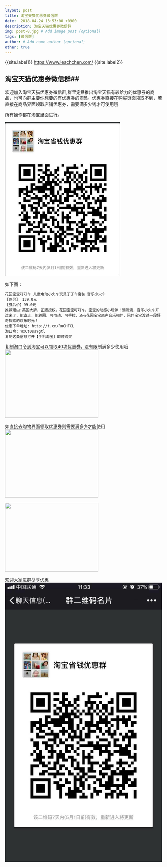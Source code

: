 ```yaml
---
layout: post
title: 淘宝天猫优惠券微信群
date:  2018-04-24 13:53:00 +0900  
description: 淘宝天猫优惠券微信群
img: post-8.jpg # Add image post (optional)
tags: [微信群]
author: # Add name author (optional)
other: true
---
```


{{site.label1}} <a href="https://www.leachchen.com/" target="\_blank">https://www.leachchen.com/</a> {{site.label2}}

## 淘宝天猫优惠券微信群##

欢迎加入淘宝天猫优惠券微信群,群里定期推出淘宝天猫有较给力的优惠券的商品，也可向群主要你想要的有优惠券的商品。优惠券直接在购买页面领取不到，若直接在商品界面领取店铺优惠券，需要满多少钱才可使用哦

所有操作都在淘宝里面进行。

![](/assets/img/blog/other/taobao/1524550629.jpg)

如下图：

```
花园宝宝叮叮车 儿童电动小火车玩具丁丁车套装 音乐小火车
【原价】 139.0元
【券后价】99.0元
推荐理由:英国大牌，正版授权，花园宝宝叮叮车，宝宝的动感小玩伴！滴滴滴，音乐小火车开过来了，能直走，能转圈，可电动，可手拉，还有花园宝宝原声音乐相伴，陪伴宝宝渡过一段好奇探索的欢乐时光！
优惠下单地址: http://t.cn/RuGHFCL
淘口令: WxCt0ssYgtl
复制这条信息打开【手机淘宝】即可购买
```
复制淘口令到淘宝可以领取40块优惠券，没有限制满多少使用哦 <br>
<img src="{{site.imagepath}}/assets/img/blog/other/taobao/154329381736210208.jpg" width = "300px" height = "220px"/><br>


如直接去购物界面领取优惠券则需要满多少才能使用<br>
<img src="{{site.imagepath}}/assets/img/blog/other/taobao/560839039004362065.jpg" width = "300px" height = "220px"/><br>

<img src="{{site.imagepath}}/assets/img/blog/other/taobao/312872996231805525.jpg" width = "300px" height = "220px"/><br>

欢迎大家进群尽享优惠<br>
![](/assets/img/blog/other/taobao/cd7a213f2d1bcd0fd06a74527eff148.jpg)
